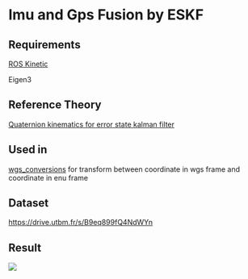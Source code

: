 # Imu and Gps Fusion by ESKF

## Requirements

[ROS Kinetic](http://wiki.ros.org/kinetic/Installation/Ubuntu)

Eigen3

## Reference Theory

[Quaternion kinematics for error state kalman filter](http://www.iri.upc.edu/people/jsola/JoanSola/objectes/notes/kinematics.pdf)

## Used in

[wgs_conversions]( https://github.com/gyjun0230/wgs_conversions ) for transform between coordinate in wgs frame and coordinate in enu frame

## Dataset

https://drive.utbm.fr/s/B9eq899fQ4NdWYn

## Result

![](/home/cn/learn_ws/src/imu_gps_fusion/result.png)